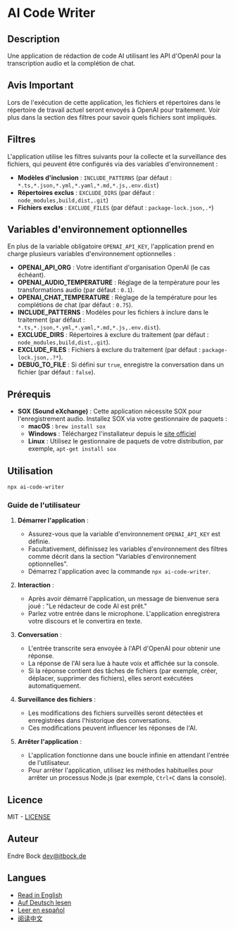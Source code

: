 # AI Code Writer

## Description

Une application de rédaction de code AI utilisant les API d'OpenAI pour la transcription audio et la complétion de chat.

## Avis Important

Lors de l'exécution de cette application, les fichiers et répertoires dans le répertoire de travail actuel seront
envoyés à OpenAI pour traitement. Voir plus dans la section des filtres pour savoir quels fichiers sont impliqués.

## Filtres

L'application utilise les filtres suivants pour la collecte et la surveillance des fichiers, qui peuvent être configurés
via des variables d'environnement :

- **Modèles d'inclusion** : `INCLUDE_PATTERNS` (par défaut : `*.ts,*.json,*.yml,*.yaml,*.md,*.js,.env.dist`)
- **Répertoires exclus** : `EXCLUDE_DIRS` (par défaut : `node_modules,build,dist,.git`)
- **Fichiers exclus** : `EXCLUDE_FILES` (par défaut : `package-lock.json,.*`)

## Variables d'environnement optionnelles

En plus de la variable obligatoire `OPENAI_API_KEY`, l'application prend en charge plusieurs variables d'environnement
optionnelles :

- **OPENAI_API_ORG** : Votre identifiant d'organisation OpenAI (le cas échéant).
- **OPENAI_AUDIO_TEMPERATURE** : Réglage de la température pour les transformations audio (par défaut : `0.1`).
- **OPENAI_CHAT_TEMPERATURE** : Réglage de la température pour les complétions de chat (par défaut : `0.75`).
- **INCLUDE_PATTERNS** : Modèles pour les fichiers à inclure dans le traitement (par
  défaut : `*.ts,*.json,*.yml,*.yaml,*.md,*.js,.env.dist`).
- **EXCLUDE_DIRS** : Répertoires à exclure du traitement (par défaut : `node_modules,build,dist,.git`).
- **EXCLUDE_FILES** : Fichiers à exclure du traitement (par défaut : `package-lock.json,.?*`).
- **DEBUG_TO_FILE** : Si défini sur `true`, enregistre la conversation dans un fichier (par défaut : `false`).

## Prérequis

- **SOX (Sound eXchange)** : Cette application nécessite SOX pour l'enregistrement audio. Installez SOX via votre
  gestionnaire de paquets :
    - **macOS** : `brew install sox`
    - **Windows** : Téléchargez l'installateur depuis le [site officiel](http://sox.sourceforge.net/)
    - **Linux** : Utilisez le gestionnaire de paquets de votre distribution, par exemple, `apt-get install sox`

## Utilisation

```sh
npx ai-code-writer
```

### Guide de l'utilisateur

1. **Démarrer l'application** :
    - Assurez-vous que la variable d'environnement `OPENAI_API_KEY` est définie.
    - Facultativement, définissez les variables d'environnement des filtres comme décrit dans la section "Variables
      d'environnement optionnelles".
    - Démarrez l'application avec la commande `npx ai-code-writer`.

2. **Interaction** :
    - Après avoir démarré l'application, un message de bienvenue sera joué : "Le rédacteur de code AI est prêt."
    - Parlez votre entrée dans le microphone. L'application enregistrera votre discours et le convertira en texte.

3. **Conversation** :
    - L'entrée transcrite sera envoyée à l'API d'OpenAI pour obtenir une réponse.
    - La réponse de l'AI sera lue à haute voix et affichée sur la console.
    - Si la réponse contient des tâches de fichiers (par exemple, créer, déplacer, supprimer des fichiers), elles seront
      exécutées automatiquement.

4. **Surveillance des fichiers** :
    - Les modifications des fichiers surveillés seront détectées et enregistrées dans l'historique des conversations.
    - Ces modifications peuvent influencer les réponses de l'AI.

5. **Arrêter l'application** :
    - L'application fonctionne dans une boucle infinie en attendant l'entrée de l'utilisateur.
    - Pour arrêter l'application, utilisez les méthodes habituelles pour arrêter un processus Node.js (par
      exemple, `Ctrl+C` dans la console).

## Licence

MIT - [LICENSE](./LICENSE)

## Auteur

Endre Bock <dev@itbock.de>

## Langues

- [Read in English](./README.md)
- [Auf Deutsch lesen](./README_de.md)
- [Leer en español](./README_es.md)
- [阅读中文](./README_zh.md)
